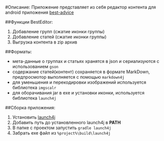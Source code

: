 #Описание:
Приложение представляет из себя редактор контента для android приложения [best-advice](https://github.com/Jaitl/best-advice)

##Функции BestEditor:
1. Добавление групп (сжатие иконки группы)
2. Добавление статей (сжатие иконки группы)
3. Выгрузка контента в zip архив

##Форматы:
* мета-данные о группах и статьях хранятся в json и сериализуются с использованием `gson`
* содержание  статей(контент) сохраняется в формате MarkDown, предпросмотор выполняется с помощью `markdown4j`
* для уменьшения и перекодировки изображений используется библиотека `imgscalr`
* для оборачивания jar в exe и установки иконки, используется библиотека `launch4j`


##Сборка приложения:
1. Установить [launch4j](http://launch4j.sourceforge.net/)
2. Добавить путь до установленного launch4j в **PATH**
3. В папке с проектом запустить `gradle launch4j`
4. Забрать exe файл из `%project%\build\launch4j`